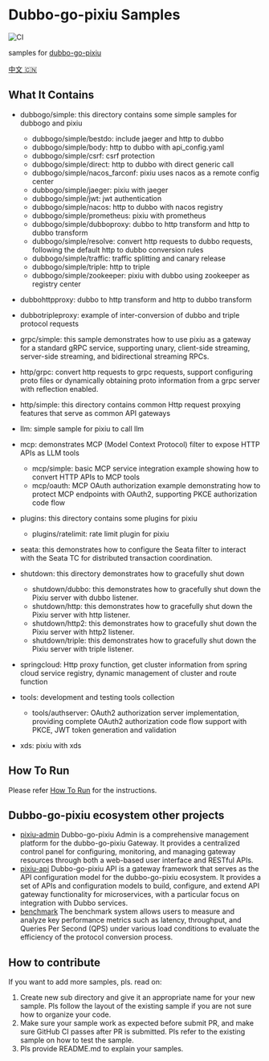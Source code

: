 # Dubbo-go-pixiu Samples

![CI](https://github.com/apache/dubbo-go-samples/workflows/CI/badge.svg)

samples for [dubbo-go-pixiu](https://github.com/apache/dubbo-go-pixiu)

[中文 🇨🇳](./README_CN.md)

## What It Contains

- dubbogo/simple: this directory contains some simple samples for dubbogo and pixiu
  - dubbogo/simple/bestdo: include jaeger and http to dubbo
  - dubbogo/simple/body: http to dubbo with api_config.yaml
  - dubbogo/simple/csrf: csrf protection
  - dubbogo/simple/direct: http to dubbo with direct generic call
  - dubbogo/simple/nacos_farconf: pixiu uses nacos as a remote config center
  - dubbogo/simple/jaeger: pixiu with jaeger
  - dubbogo/simple/jwt: jwt authentication
  - dubbogo/simple/nacos: http to dubbo with nacos registry
  - dubbogo/simple/prometheus: pixiu with prometheus
  - dubbogo/simple/dubboproxy: dubbo to http transform and http to dubbo transform
  - dubbogo/simple/resolve: convert http requests to dubbo requests, following the default http to dubbo conversion rules
  - dubbogo/simple/traffic: traffic splitting and canary release
  - dubbogo/simple/triple: http to triple
  - dubbogo/simple/zookeeper: pixiu with dubbo using zookeeper as registry center

- dubbohttpproxy: dubbo to http transform and http to dubbo transform
- dubbotripleproxy: example of inter-conversion of dubbo and triple protocol requests

- grpc/simple: this sample demonstrates how to use pixiu as a gateway for a standard gRPC service, supporting unary, client-side streaming, server-side streaming, and bidirectional streaming RPCs.

- http/grpc: convert http requests to grpc requests, support configuring proto files or dynamically obtaining proto information from a grpc server with reflection enabled.
- http/simple: this directory contains common Http request proxying features that serve as common API gateways

- llm: simple sample for pixiu to call llm

- mcp: demonstrates MCP (Model Context Protocol) filter to expose HTTP APIs as LLM tools
  - mcp/simple: basic MCP service integration example showing how to convert HTTP APIs to MCP tools
  - mcp/oauth: MCP OAuth authorization example demonstrating how to protect MCP endpoints with OAuth2, supporting PKCE authorization code flow

- plugins: this directory contains some plugins for pixiu
  - plugins/ratelimit: rate limit plugin for pixiu

- seata: this demonstrates how to configure the Seata filter to interact with the Seata TC for distributed transaction coordination.

- shutdown: this directory demonstrates how to gracefully shut down
  - shutdown/dubbo: this demonstrates how to gracefully shut down the Pixiu server with dubbo listener.
  - shutdown/http: this demonstrates how to gracefully shut down the Pixiu server with http listener.
  - shutdown/http2: this demonstrates how to gracefully shut down the Pixiu server with http2 listener.
  - shutdown/triple: this demonstrates how to gracefully shut down the Pixiu server with triple listener.

- springcloud: Http proxy function, get cluster information from spring cloud service registry, dynamic management of cluster and route function

- tools: development and testing tools collection
  - tools/authserver: OAuth2 authorization server implementation, providing complete OAuth2 authorization code flow support with PKCE, JWT token generation and validation

- xds: pixiu with xds

## How To Run

Please refer [How To Run](HOWTO.md) for the instructions.

## Dubbo-go-pixiu ecosystem other projects

- [pixiu-admin](https://github.com/dubbo-go-pixiu/pixiu-admin) Dubbo-go-pixiu Admin is a comprehensive management platform for the dubbo-go-pixiu Gateway. It provides a centralized control panel for configuring, monitoring, and managing gateway resources through both a web-based user interface and RESTful APIs.
- [pixiu-api](https://github.com/dubbo-go-pixiu/pixiu-api) Dubbo-go-pixiu API is a gateway framework that serves as the API configuration model for the dubbo-go-pixiu ecosystem. It provides a set of APIs and configuration models to build, configure, and extend API gateway functionality for microservices, with a particular focus on integration with Dubbo services.
- [benchmark](https://github.com/dubbo-go-pixiu/benchmark) The benchmark system allows users to measure and analyze key performance metrics such as latency, throughput, and Queries Per Second (QPS) under various load conditions to evaluate the efficiency of the protocol conversion process.

## How to contribute

If you want to add more samples, pls. read on:
1. Create new sub directory and give it an appropriate name for your new sample. Pls follow the layout of the existing sample if you are not sure how to organize your code.
2. Make sure your sample work as expected before submit PR, and make sure GitHub CI passes after PR is submitted. Pls refer to the existing sample on how to test the sample.
3. Pls provide README.md to explain your samples.